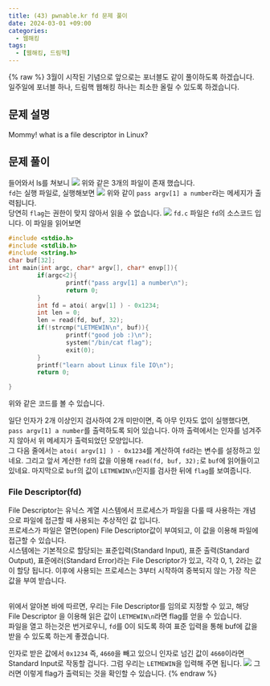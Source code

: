 ```yaml
---
title: (43) pwnable.kr fd 문제 풀이
date: 2024-03-01 +09:00
categories:
  - 웹해킹
tags:
  - [웹해킹, 드림핵]
---
```

{% raw %}
3월이 시작된 기념으로 앞으로는 포너블도 같이 풀이하도록 하겠습니다. 일주일에 포너블 하나, 드림핵 웹해킹 하나는 최소한 올릴 수 있도록 하겠습니다.  

## 문제 설명
Mommy! what is a file descriptor in Linux?

## 문제 풀이
들어와서 ls를 쳐보니
![](https://kyuyeop.github.io/assets/img/post/43/1.png)
위와 같은 3개의 파일이 존재 했습니다.  
`fd`는 실행 파일로, 실행해보면
![](https://kyuyeop.github.io/assets/img/post/43/2.png)
위와 같이 `pass argv[1] a number`라는 메세지가 출력됩니다.  
당연히 `flag`는 권한이 맞지 않아서 읽을 수 없습니다.
![](https://kyuyeop.github.io/assets/img/post/43/3.png)
`fd.c` 파일은 `fd`의 소스코드 입니다. 이 파일을 읽어보면
```c
#include <stdio.h>
#include <stdlib.h>
#include <string.h>
char buf[32];
int main(int argc, char* argv[], char* envp[]){
        if(argc<2){
                printf("pass argv[1] a number\n");
                return 0;
        }
        int fd = atoi( argv[1] ) - 0x1234;
        int len = 0;
        len = read(fd, buf, 32);
        if(!strcmp("LETMEWIN\n", buf)){
                printf("good job :)\n");
                system("/bin/cat flag");
                exit(0);
        }
        printf("learn about Linux file IO\n");
        return 0;

}
```
위와 같은 코드를 볼 수 있습니다.  

일단 인자가 2개 이상인지 검사하여 2개 미만이면, 즉 아무 인자도 없이 실행했다면, `pass argv[1] a number`를 출력하도록 되어 있습니다. 아까 출력에서는 인자를 넘겨주지 않아서 위 메세지가 출력되었던 모양입니다.  
그 다음 줄에서는 `atoi( argv[1] ) - 0x1234`를 계산하여 `fd`라는 변수를 설정하고 있네요. 그리고 앞서 계산한 `fd`의 값을 이용해 `read(fd, buf, 32);`로 `buf`에 읽어들이고 있네요. 마지막으로 `buf`의 값이 `LETMEWIN\n`인지를 검사한 뒤에 `flag`를 보여줍니다.
### File Descriptor(fd)
File Descriptor는 유닉스 계열 시스템에서 프로세스가 파일을 다룰 때 사용하는 개념으로 파일에 접근할 때 사용되는 추상적인 값 입니다.  
프로세스가 파일은 열면(open) File Descriptor값이 부여되고, 이 값을 이용해 파일에 접근할 수 있습니다.  
시스템에는 기본적으로 할당되는 표준입력(Standard Input), 표준 출력(Standard Output), 표준에러(Standard Error)라는 File Descriptor가 있고, 각각 0, 1, 2라는 값이 할당 됩니다. 이후에 사용되는 프로세스는 3부터 시작하여 중복되지 않는 가장 작은 값을 부여 받습니다.  
<br>
  
위에서 알아본 바에 따르면, 우리는 File Descriptor를 임의로 지정할 수 있고, 해당 File Descriptor 을 이용해 읽은 값이 `LETMEWIN\n`라면 flag를 얻을 수 있습니다.  
파일을 열고 하는것은 번거로우니, `fd`를 0이 되도록 하여 표준 입력을 통해 buf에 값을 받을 수 있도록 하는게 좋겠습니다.  
  
인자로 받은 값에서 `0x1234` 즉, `4660`을 빼고 있으니 인자로 넘긴 값이 `4660`이라면 Standard Input로 작동할 겁니다. 그럼 우리는 `LETMEWIN`을 입력해 주면 됩니다.
![](https://kyuyeop.github.io/assets/img/post/43/4.png)
그러면 이렇게 flag가 출력되는 것을 확인할 수 있습니다.
{% endraw %}